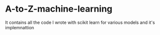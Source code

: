 # A-to-Z-machine-learning
It contains all the code I wrote with scikit learn for various models and it's implemnattion
